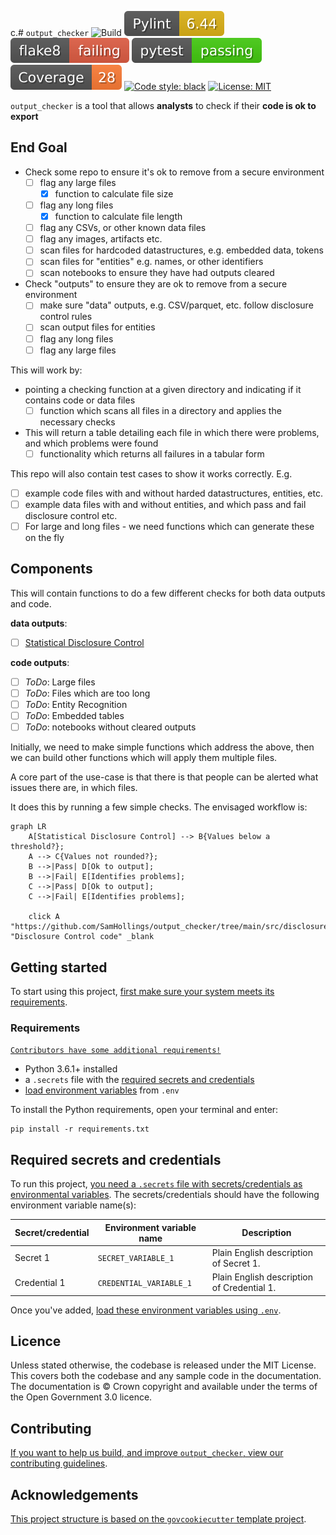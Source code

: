 c.# `output_checker`
![Build](https://github.com/SamHollings/output_checker/actions/workflows/ci.yml/badge.svg)
![pylint score](./outputs/ci-cd/pylint.svg "pylint score")
![flake8](./outputs/ci-cd/flake8.svg "flake8 status badge")
![pytest](./outputs/ci-cd/pytest.svg "pytest status badge")
![coverage](./outputs/ci-cd/coverage.svg "coverage status badge")
[![Code style: black](https://img.shields.io/badge/code%20style-black-000000.svg)](https://github.com/psf/black)
[![License: MIT](https://img.shields.io/badge/License-MIT-yellow.svg)](https://opensource.org/licenses/MIT)


`output_checker` is a tool that allows **analysts** to check if their **code is ok to
export**

## **End Goal**
- Check some repo to ensure it's ok to remove from a secure environment
    - [ ] flag any large files
        - [x] function to calculate file size
    - [ ] flag any long files
        - [x] function to calculate file length
    - [ ] flag any CSVs, or other known data files
    - [ ] flag any images, artifacts etc.
    - [ ] scan files for hardcoded datastructures, e.g. embedded data, tokens
    - [ ] scan files for "entities" e.g. names, or other identifiers
    - [ ] scan notebooks to ensure they have had outputs cleared 
- Check "outputs" to ensure they are ok to remove from a secure environment 
    - [ ] make sure "data" outputs, e.g. CSV/parquet, etc. follow disclosure control rules
    - [ ] scan output files for entities
    - [ ] flag any long files
    - [ ] flag any large files

This will work by:
- pointing a checking function at a given directory and indicating if it contains code or data files
    - [ ] function which scans all files in a directory and applies the necessary checks
- This will return a table detailing each file in which there were problems, and which problems were found
    - [ ] functionality which returns all failures in a tabular form

This repo will also contain test cases to show it works correctly. E.g.
- [ ] example code files with and without harded datastructures, entities, etc.
- [ ] example data files with and without entities, and which pass and fail disclosure control etc.
- [ ] For large and long files - we need functions which can generate these on the fly

## Components

This will contain functions to do a few different checks for both data outputs and code.

**data outputs**:
- [ ] [Statistical Disclosure Control](./src/disclosure_control_check)

**code outputs**: 
- [ ] *ToDo*: Large files
- [ ] *ToDo*: Files which are too long
- [ ] *ToDo*: Entity Recognition
- [ ] *ToDo*: Embedded tables
- [ ] *ToDo*: notebooks without cleared outputs

Initially, we need to make simple functions which address the above, then we can build other functions which will apply them multiple files.

A core part of the use-case is that there is that people can be alerted what issues there are, in which files.

It does this by running a few simple checks. The envisaged workflow is:
```mermaid
graph LR
    A[Statistical Disclosure Control] --> B{Values below a threshold?};
    A --> C{Values not rounded?};
    B -->|Pass| D[Ok to output];
    B -->|Fail| E[Identifies problems];
    C -->|Pass| D[Ok to output];
    C -->|Fail| E[Identifies problems];

    click A "https://github.com/SamHollings/output_checker/tree/main/src/disclosure_control_check" "Disclosure Control code" _blank
```

## Getting started

To start using this project, [first make sure your system meets its
requirements](#requirements).

### Requirements

[```Contributors have some additional requirements!```][contributing]

- Python 3.6.1+ installed
- a `.secrets` file with the [required secrets and
  credentials](#required-secrets-and-credentials)
- [load environment variables][docs-loading-environment-variables] from `.env`

To install the Python requirements, open your terminal and enter:

```shell
pip install -r requirements.txt
```

## Required secrets and credentials

To run this project, [you need a `.secrets` file with secrets/credentials as
environmental variables][docs-loading-environment-variables-secrets]. The
secrets/credentials should have the following environment variable name(s):

| Secret/credential | Environment variable name | Description                                |
|-------------------|---------------------------|--------------------------------------------|
| Secret 1          | `SECRET_VARIABLE_1`       | Plain English description of Secret 1.     |
| Credential 1      | `CREDENTIAL_VARIABLE_1`   | Plain English description of Credential 1. |

Once you've added, [load these environment variables using
`.env`][docs-loading-environment-variables].

## Licence

Unless stated otherwise, the codebase is released under the MIT License. This covers
both the codebase and any sample code in the documentation. The documentation is ©
Crown copyright and available under the terms of the Open Government 3.0 licence.

## Contributing

[If you want to help us build, and improve `output_checker`, view our
contributing guidelines][contributing].

## Acknowledgements

[This project structure is based on the `govcookiecutter` template
project][govcookiecutter].

[contributing]: ./docs/contributor_guide/CONTRIBUTING.md
[govcookiecutter]: https://github.com/best-practice-and-impact/govcookiecutter
[docs-loading-environment-variables]: ./docs/user_guide/loading_environment_variables.md
[docs-loading-environment-variables-secrets]: ./docs/user_guide/loading_environment_variables.md#storing-secrets-and-credentials
